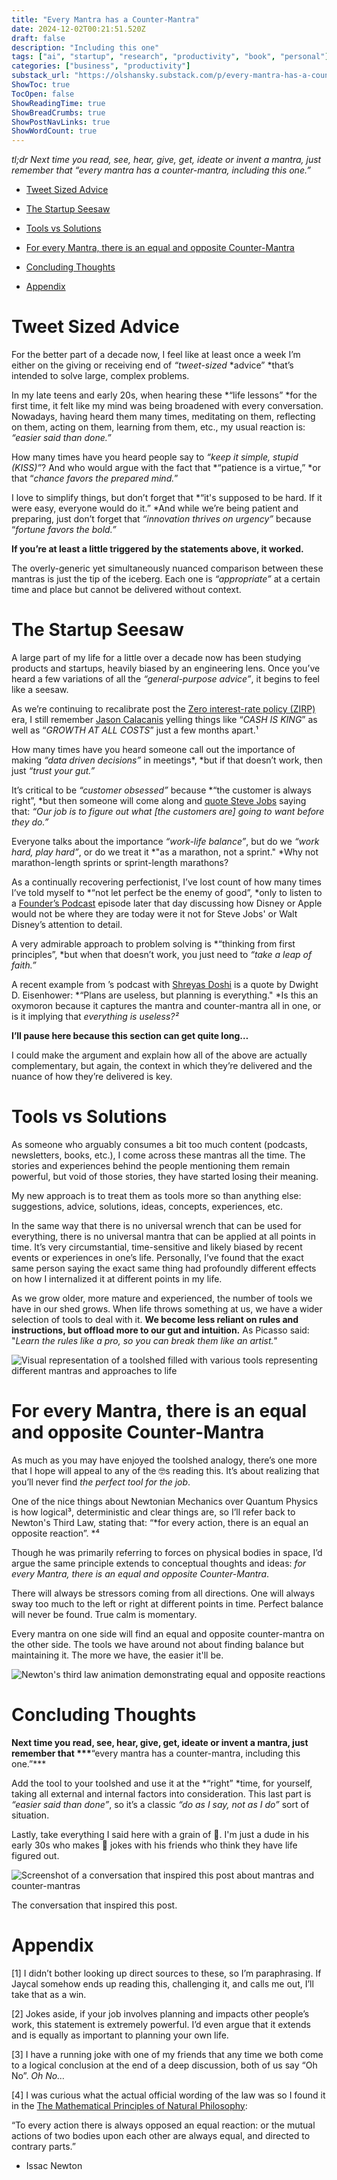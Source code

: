 ```yaml
---
title: "Every Mantra has a Counter-Mantra"
date: 2024-12-02T00:21:51.520Z
draft: false
description: "Including this one"
tags: ["ai", "startup", "research", "productivity", "book", "personal"]
categories: ["business", "productivity"]
substack_url: "https://olshansky.substack.com/p/every-mantra-has-a-counter-mantra"
ShowToc: true
TocOpen: false
ShowReadingTime: true
ShowBreadCrumbs: true
ShowPostNavLinks: true
ShowWordCount: true
---
```


_tl;dr Next time you read, see, hear, give, get, ideate or invent a mantra, just remember that “every mantra has a counter-mantra, including this one.”_

- [Tweet Sized Advice](https://olshansky.substack.com/p/every-mantra-has-a-counter-mantra)

- [The Startup Seesaw](https://olshansky.substack.com/p/every-mantra-has-a-counter-mantra)

- [Tools vs Solutions](https://olshansky.substack.com/i/150911572/tools-vs-solutions)

- [For every Mantra, there is an equal and opposite Counter-Mantra](https://olshansky.substack.com/p/every-mantra-has-a-counter-mantra)

- [Concluding Thoughts](https://olshansky.substack.com/p/every-mantra-has-a-counter-mantra)

- [Appendix](https://olshansky.substack.com/p/every-mantra-has-a-counter-mantra)

# Tweet Sized Advice

For the better part of a decade now, I feel like at least once a week I’m either on the giving or receiving end of _“tweet-sized_ *advice” *that’s intended to solve large, complex problems.

In my late teens and early 20s, when hearing these *“life lessons” *for the first time, it felt like my mind was being broadened with every conversation. Nowadays, having heard them many times, meditating on them, reflecting on them, acting on them, learning from them, etc., my usual reaction is: _“easier said than done.”_

How many times have you heard people say to _“keep it simple, stupid (KISS)”_? And who would argue with the fact that *“patience is a virtue,” *or that “_chance favors the prepared mind._”

I love to simplify things, but don’t forget that *“it's supposed to be hard. If it were easy, everyone would do it.” *And while we’re being patient and preparing, just don’t forget that _“innovation thrives on urgency”_ because “_fortune favors the bold.”_

**If you’re at least a little triggered by the statements above, it worked.**

The overly-generic yet simultaneously nuanced comparison between these mantras is just the tip of the iceberg. Each one is _“appropriate”_ at a certain time and place but cannot be delivered without context.

# The Startup Seesaw

A large part of my life for a little over a decade now has been studying products and startups, heavily biased by an engineering lens. Once you’ve heard a few variations of all the _“general-purpose advice”_, it begins to feel like a seesaw.

As we’re continuing to recalibrate post the [Zero interest-rate policy (ZIRP)](https://en.wikipedia.org/wiki/Zero_interest-rate_policy) era, I still remember [Jason Calacanis](https://x.com/Jason) yelling things like “_CASH IS KING_” as well as “_GROWTH AT ALL COSTS_” just a few months apart.¹

How many times have you heard someone call out the importance of making _“data driven decisions”_ in meetings*, *but if that doesn’t work, then just _“trust your gut.”_

It’s critical to be _“customer obsessed”_ because *“the customer is always right”, *but then someone will come along and [quote Steve Jobs](https://www.goodreads.com/quotes/988332-some-people-say-give-the-customers-what-they-want-but) saying that: _“Our job is to figure out what [the customers are] going to want before they do.”_

Everyone talks about the importance _“work-life balance”_, but do we _“work hard, play hard”_, or do we treat it *"as a marathon, not a sprint." *Why not marathon-length sprints or sprint-length marathons?

As a continually recovering perfectionist, I’ve lost count of how many times I’ve told myself to *“not let perfect be the enemy of good”, *only to listen to a [Founder’s Podcast](https://www.founderspodcast.com/) episode later that day discussing how Disney or Apple would not be where they are today were it not for Steve Jobs' or Walt Disney’s attention to detail.

A very admirable approach to problem solving is *“thinking from first principles”, *but when that doesn’t work, you just need to _“take a leap of faith.”_

A recent example from ’s podcast with [Shreyas Doshi](https://www.lennysnewsletter.com/p/shreyas-doshi-live) is a quote by Dwight D. Eisenhower: *“Plans are useless, but planning is everything." *Is this an oxymoron because it captures the mantra and counter-mantra all in one, or is it implying that _everything is useless?²_

**I’ll pause here because this section can get quite long…**

I could make the argument and explain how all of the above are actually complementary, but again, the context in which they’re delivered and the nuance of how they’re delivered is key.

# Tools vs Solutions

As someone who arguably consumes a bit too much content (podcasts, newsletters, books, etc.), I come across these mantras all the time. The stories and experiences behind the people mentioning them remain powerful, but void of those stories, they have started losing their meaning.

My new approach is to treat them as tools more so than anything else: suggestions, advice, solutions, ideas, concepts, experiences, etc.

In the same way that there is no universal wrench that can be used for everything, there is no universal mantra that can be applied at all points in time. It’s very circumstantial, time-sensitive and likely biased by recent events or experiences in one’s life. Personally, I’ve found that the exact same person saying the exact same thing had profoundly different effects on how I internalized it at different points in my life.

As we grow older, more mature and experienced, the number of tools we have in our shed grows. When life throws something at us, we have a wider selection of tools to deal with it. **We become less reliant on rules and instructions, but offload more to our gut and intuition.** As Picasso said: "_Learn the rules like a pro, so you can break them like an artist."_

![Visual representation of a toolshed filled with various tools representing different mantras and approaches to life](/images/posts/every-mantra-has-a-counter-mantra-image-01.png)

# For every Mantra, there is an equal and opposite Counter-Mantra

As much as you may have enjoyed the toolshed analogy, there’s one more that I hope will appeal to any of the 🤓s reading this. It’s about realizing that you’ll never find _the perfect tool for the job_.

One of the nice things about Newtonian Mechanics over Quantum Physics is how logical³, deterministic and clear things are, so I’ll refer back to Newton's Third Law, stating that: “*for every action, there is an equal an opposite reaction”. *⁴

Though he was primarily referring to forces on physical bodies in space, I’d argue the same principle extends to conceptual thoughts and ideas: _for every Mantra, there is an equal and opposite Counter-Mantra_.

There will always be stressors coming from all directions. One will always sway too much to the left or right at different points in time. Perfect balance will never be found. True calm is momentary.

Every mantra on one side will find an equal and opposite counter-mantra on the other side. The tools we have around not about finding balance but maintaining it. The more we have, the easier it'll be.

![Newton's third law animation demonstrating equal and opposite reactions](/images/posts/every-mantra-has-a-counter-mantra-image-02.gif)

# Concluding Thoughts

**Next time you read, see, hear, give, get, ideate or invent a mantra, just remember that \*\*\***“every mantra has a counter-mantra, including this one.”\*\*\*

Add the tool to your toolshed and use it at the *“right” *time, for yourself, taking all external and internal factors into consideration. This last part is _“easier said than done”_, so it’s a classic _“do as I say, not as I do”_ sort of situation.

Lastly, take everything I said here with a grain of 🧂. I'm just a dude in his early 30s who makes 🍆 jokes with his friends who think they have life figured out.

![Screenshot of a conversation that inspired this post about mantras and counter-mantras](/images/posts/every-mantra-has-a-counter-mantra-image-03.jpg)

The conversation that inspired this post.

# Appendix

[1] I didn’t bother looking up direct sources to these, so I’m paraphrasing. If Jaycal somehow ends up reading this, challenging it, and calls me out, I’ll take that as a win.

[2] Jokes aside, if your job involves planning and impacts other people’s work, this statement is extremely powerful. I’d even argue that it extends and is equally as important to planning your own life.

[3] I have a running joke with one of my friends that any time we both come to a logical conclusion at the end of a deep discussion, both of us say “Oh No”. _Oh No…_

[4] I was curious what the actual official wording of the law was so I found it in the [The Mathematical Principles of Natural Philosophy](https://w1.mtsu.edu/faculty/wding/The_Mathematical_Principles_of_Natural_Philosophy_1846.pdf):

“To every action there is always opposed an equal reaction: or the mutual actions of two bodies upon each other are always equal, and directed to contrary parts.”

- Issac Newton
